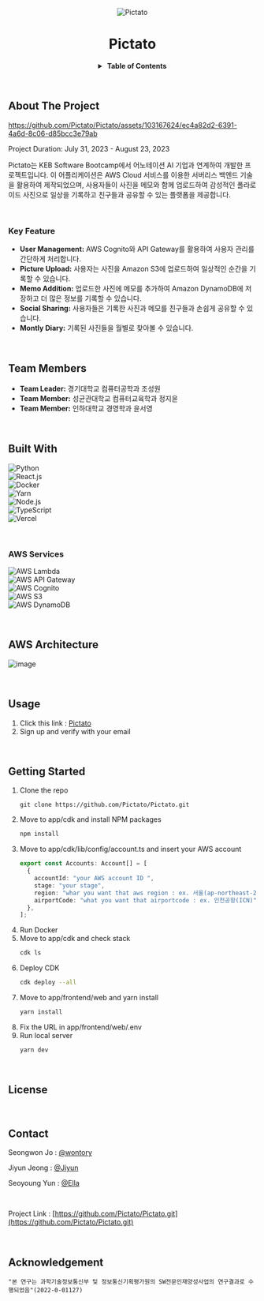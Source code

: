 <div align="center">
  
![Pictato](https://avatars.githubusercontent.com/u/140679134?s=400&u=606810ca49ec0b0d607e2dfa90ce9eaf4bc26051&v=4)

# Pictato

<details>
  <summary><strong>&nbsp;Table of Contents</strong></summary>
  
[About The Project](#about-the-project)<br/>
[Team Members](#team-members)<br/>
[Built With](#built-with)<br/>
[AWS Architecture](#aws-architecture)<br/>
[Usage](#usage)<br/>
[Getting Started](#getting-started)<br/>
[License](#license)<br/>
[Contact](#contact)<br/>
</details>

</div>

&nbsp;

<!-- ABOUT THE PROJECT -->
## About The Project
https://github.com/Pictato/Pictato/assets/103167624/ec4a82d2-6391-4a6d-8c06-d85bcc3e79ab

Project Duration: July 31, 2023 - August 23, 2023

Pictato는 KEB Software Bootcamp에서 어노테이션 AI 기업과 연계하여 개발한 프로젝트입니다. 이 어플리케이션은 AWS Cloud 서비스를 이용한 서버리스 백엔드 기술을 활용하여 제작되었으며, 사용자들이 사진을 메모와 함께 업로드하여 감성적인 폴라로이드 사진으로 일상을 기록하고 친구들과 공유할 수 있는 플랫폼을 제공합니다.

&nbsp;

### Key Feature
- **User Management:** AWS Cognito와 API Gateway를 활용하여 사용자 관리를 간단하게 처리합니다.
- **Picture Upload:** 사용자는 사진을 Amazon S3에 업로드하여 일상적인 순간을 기록할 수 있습니다.
- **Memo Addition:** 업로드한 사진에 메모를 추가하여 Amazon DynamoDB에 저장하고 더 많은 정보를 기록할 수 있습니다.
- **Social Sharing:** 사용자들은 기록한 사진과 메모를 친구들과 손쉽게 공유할 수 있습니다.
- **Montly Diary:** 기록된 사진들을 월별로 찾아볼 수 있습니다. 

&nbsp;

<!-- Team -->
## Team Members
* **Team Leader:** 경기대학교 컴퓨터공학과 조성원
* **Team Member:** 성균관대학교 컴퓨터교육학과 정지윤
* **Team Member:** 인하대학교 경영학과 윤서영

&nbsp;

<!-- Built with -->
## Built With
![Python](https://img.shields.io/badge/Python-3.11.4-3776AB?style=for-the-badge&logo=python&logoColor=yellow)  
![React.js](https://img.shields.io/badge/React-18.2.0-20232A?style=for-the-badge&logo=react&logoColor=61DAFB)  
![Docker](https://img.shields.io/badge/Docker-24.0.2-2496ED?style=for-the-badge&logo=docker&logoColor=white)  
![Yarn](https://img.shields.io/badge/Yarn-3.6.1-2C8EBB?style=for-the-badge&logo=yarn&logoColor=white)  
![Node.js](https://img.shields.io/badge/NodeJS-18.17.0-339933?style=for-the-badge&logo=nodedotjs&logoColor=yellow)  
![TypeScript](https://img.shields.io/badge/TypeScript-CDK-3178C6?style=for-the-badge&logo=typescript&logoColor=white)  
![Vercel](https://img.shields.io/badge/vercel-deploy-000000?style=for-the-badge&logo=vercel&logoColor=white)  

&nbsp;

### AWS Services
![AWS Lambda](https://img.shields.io/badge/AWS%20Lambda-FF9900?style=for-the-badge&logo=awslambda&logoColor=white)  
![AWS API Gateway](https://img.shields.io/badge/AWS%20ApiGateWay-FF4F8B?style=for-the-badge&logo=amazonapigateway&logoColor=white)  
![AWS Cognito](https://img.shields.io/badge/AWS%20Cognito-DD344C?style=for-the-badge&logo=amazoniam&logoColor=white)  
![AWS S3](https://img.shields.io/badge/AWS%20S3-569A31?style=for-the-badge&logo=amazons3&logoColor=white)  
![AWS DynamoDB](https://img.shields.io/badge/AWS%20DynamoDB-4053D6?style=for-the-badge&logo=amazondynamodb&logoColor=white)  

&nbsp;

## AWS Architecture
![image](https://github.com/Pictato/Pictato/assets/103167624/87d71242-dca1-453e-bcb1-7284f5abd2f6)

&nbsp;

<!-- USAGE -->
## Usage
1. Click this link : [Pictato](https://pictato.vercel.app/)
2. Sign up and verify with your email

&nbsp;

<!-- GETTING STARTED -->
## Getting Started
1. Clone the repo
   ```
   git clone https://github.com/Pictato/Pictato.git
   ```
2. Move to app/cdk and install NPM packages 
   ```sh
   npm install
   ```
3. Move to app/cdk/lib/config/account.ts and insert your AWS account
   ```ts
   export const Accounts: Account[] = [
     {
       accountId: "your AWS account ID ",
       stage: "your stage",
       region: "whar you want that aws region : ex. 서울(ap-northeast-2)",
       airportCode: "what you want that airportcode : ex. 인천공항(ICN)",
     },
   ];
   ```
4. Run Docker
5. Move to app/cdk and check stack
   ```sh
   cdk ls
   ```
6. Deploy CDK 
   ```sh
   cdk deploy --all
   ```
7. Move to app/frontend/web and yarn install
   ```sh
   yarn install
   ```
8. Fix the URL in app/frontend/web/.env
9. Run local server
   ```sh
   yarn dev
   ```

&nbsp;

<!-- LICENSE -->
## License

&nbsp;

<!-- CONTACT -->
## Contact
Seongwon Jo : [@wontory](https://github.com/wontory)

Jiyun Jeong : [@Jiyun](https://github.com/j2yun)

Seoyoung Yun : [@Ella](https://github.com/ella00100)

&nbsp;  

Project Link : [https://github.com/Pictato/Pictato.git](https://github.com/Pictato/Pictato.git)

&nbsp;

## Acknowledgement
```
"본 연구는 과학기술정보통신부 및 정보통신기획평가원의 SW전문인재양성사업의 연구결과로 수행되었음"(2022-0-01127)
```

